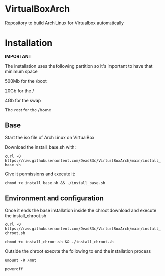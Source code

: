 # VirtualBoxArch
Repository to build Arch Linux for Virtualbox automatically

# Installation
**IMPORTANT**

The installation uses the following partition so it's important to have that minimum space

500Mb for the /boot

20Gb for the /

4Gb for the swap

The rest for the /home
## Base
Start the iso file of Arch Linux on VirtualBox

Download the install_base.sh with: 

`curl -O https://raw.githubusercontent.com/DeadS3c/VirtualBoxArch/main/install_base.sh`

Give it permissions and execute it: 

`chmod +x install_base.sh && ./install_base.sh`

## Environment and configuration
Once it ends the base installation inside the chroot download and execute the install_chroot.sh

`curl -O https://raw.githubusercontent.com/DeadS3c/VirtualBoxArch/main/install_chroot.sh`

`chmod +x install_chroot.sh && ./install_chroot.sh`

Outside the chroot execute the following to end the installation process

`umount -R /mnt`

`poweroff`
